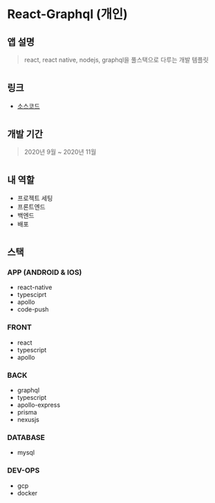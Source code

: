 # React-Graphql (개인)

## 앱 설명
> react, react native, nodejs, graphql을 풀스택으로 다루는 개발 템플릿

#

## 링크
- [소스코드](https://github.com/KoreanThinker/js-fullstack/tree/master/react-graphql)

#

## 개발 기간
> 2020년 9월 ~ 2020년 11월

#

## 내 역할
- 프로젝트 세팅
- 프론트엔드
- 백엔드
- 배포

#

## 스택
### APP (ANDROID & IOS)
- react-native
- typesciprt
- apollo
- code-push

### FRONT
- react
- typescript
- apollo

### BACK
- graphql
- typescript
- apollo-express
- prisma
- nexusjs

### DATABASE
- mysql

### DEV-OPS
- gcp
- docker